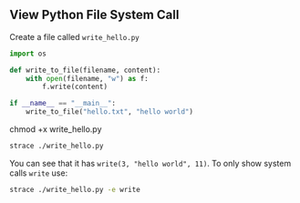 ## View Python File System Call
Create a file called `write_hello.py`
```python
import os

def write_to_file(filename, content):
    with open(filename, "w") as f:
        f.write(content)

if __name__ == "__main__":
    write_to_file("hello.txt", "hello world")
```
chmod +x write_hello.py
```bash
strace ./write_hello.py
```
You can see that it has `write(3, "hello world", 11)`. To only show system calls `write` use:
```bash
strace ./write_hello.py -e write
```